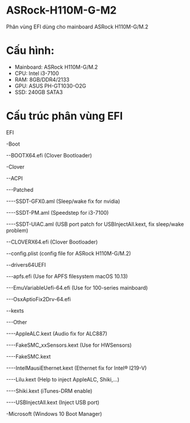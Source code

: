 # ASRock-H110M-G-M2


Phân vùng EFI dùng cho mainboard ASRock H110M-G/M.2

# Cấu hình:
* Mainboard: ASRock H110M-G/M.2
* CPU: Intel i3-7100
* RAM: 8GB/DDR4/2133
* GPU: ASUS PH-GT1030-O2G
* SSD: 240GB SATA3 

# Cấu trúc phân vùng EFI


EFI

-Boot

--BOOTX64.efi (Clover Bootloader)

-Clover

--ACPI

---Patched

----SSDT-GFX0.aml (Sleep/wake fix for nvidia)

----SSDT-PM.aml (Speedstep for i3-7100)

----SSDT-UIAC.aml (USB port patch for USBInjectAll.kext, fix sleep/wake problem)

--CLOVERX64.efi (Clover Bootloader)

--config.plist (config file for ASRock H110M-G/M.2)

--drivers64UEFI

---apfs.efi (Use for APFS filesystem macOS 10.13)

---EmuVariableUefi-64.efi (Use for 100-series mainboard)

---OsxAptioFix2Drv-64.efi

--kexts

---Other

----AppleALC.kext (Audio fix for ALC887)

----FakeSMC_xxSensors.kext (Use for HWSensors)

----FakeSMC.kext

----IntelMausiEthernet.kext (Ethernet fix for Intel® I219-V)

----Lilu.kext (Help to inject AppleALC, Shiki,...)

----Shiki.kext (iTunes-DRM enable)

----USBInjectAll.kext (Inject USB port)

-Microsoft (Windows 10 Boot Manager) 